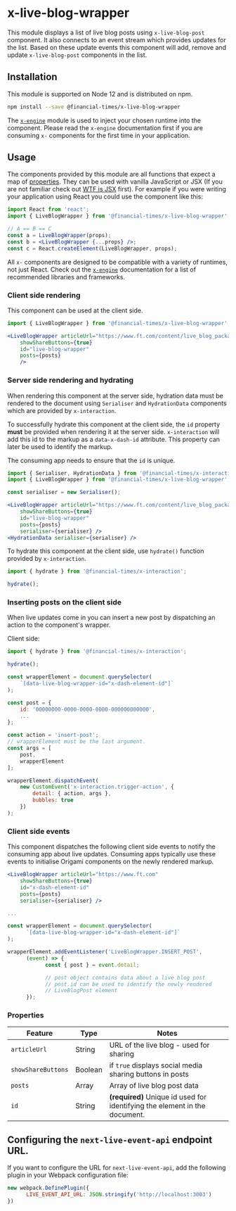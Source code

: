 # x-live-blog-wrapper

This module displays a list of live blog posts using `x-live-blog-post` component. It also connects to an event stream which provides updates for the list. Based on these update events this component will add, remove and update `x-live-blog-post` components in the list.


## Installation

This module is supported on Node 12 and is distributed on npm.

```bash
npm install --save @financial-times/x-live-blog-wrapper
```

The [`x-engine`][engine] module is used to inject your chosen runtime into the component. Please read the `x-engine` documentation first if you are consuming `x-` components for the first time in your application.

[engine]: https://github.com/Financial-Times/x-dash/tree/HEAD/packages/x-engine


## Usage

The components provided by this module are all functions that expect a map of [properties](#properties). They can be used with vanilla JavaScript or JSX (If you are not familiar check out [WTF is JSX][jsx-wtf] first). For example if you were writing your application using React you could use the component like this:

```jsx
import React from 'react';
import { LiveBlogWrapper } from '@financial-times/x-live-blog-wrapper';

// A == B == C
const a = LiveBlogWrapper(props);
const b = <LiveBlogWrapper {...props} />;
const c = React.createElement(LiveBlogWrapper, props);
```

All `x-` components are designed to be compatible with a variety of runtimes, not just React. Check out the [`x-engine`][engine] documentation for a list of recommended libraries and frameworks.

[jsx-wtf]: https://jasonformat.com/wtf-is-jsx/

### Client side rendering
This component can be used at the client side.

```jsx
import { LiveBlogWrapper } from '@financial-times/x-live-blog-wrapper';

<LiveBlogWrapper articleUrl="https://www.ft.com/content/live_blog_package_uuid"
    showShareButtons={true}
    id="live-blog-wrapper"
    posts={posts}
    />
```

### Server side rendering and hydrating
When rendering this component at the server side, hydration data must be rendered to the document using `Serialiser` and `HydrationData` components which are provided by `x-interaction`.

To successfully hydrate this component at the client side, the `id` property **must** be provided when rendering it at the server side. `x-interaction` will add this id to the markup as a `data-x-dash-id` attribute. This property can later be used to identify the markup.

The consuming app needs to ensure that the `id` is unique.

```jsx
import { Serialiser, HydrationData } from '@financial-times/x-interaction';
import { LiveBlogWrapper } from '@financial-times/x-live-blog-wrapper';

const serialiser = new Serialiser();

<LiveBlogWrapper articleUrl="https://www.ft.com/content/live_blog_package_uuid"
    showShareButtons={true}
    id="live-blog-wrapper"
    posts={posts}
    serialiser={serialiser} />
<HydrationData serialiser={serialiser} />
```

To hydrate this component at the client side, use `hydrate()` function provided by `x-interaction`.

```js
import { hydrate } from '@financial-times/x-interaction';

hydrate();
```

### Inserting posts on the client side

When live updates come in you can insert a new post by dispatching an action to the component's wrapper.

Client side:
```js
import { hydrate } from '@financial-times/x-interaction';

hydrate();

const wrapperElement = document.querySelector(
    `[data-live-blog-wrapper-id="x-dash-element-id"]`
);

const post = {
    id: '00000000-0000-0000-0000-000000000000',
    ...
};

const action = 'insert-post';
// wrapperElement must be the last argument.
const args = [
    post,
    wrapperElement
];

wrapperElement.dispatchEvent(
    new CustomEvent('x-interaction.trigger-action', {
        detail: { action, args },
        bubbles: true
    })
);
```

### Client side events
This component dispatches the following client side events to notify the consuming app about live updates. Consuming apps typically use these events to initialise Origami components on the newly rendered markup.

```jsx
<LiveBlogWrapper articleUrl="https://www.ft.com"
    showShareButtons={true}
    id="x-dash-element-id"
    posts={posts}
    serialiser={serialiser} />
```

```js
...

const wrapperElement = document.querySelector(
      `[data-live-blog-wrapper-id="x-dash-element-id"]`
);

wrapperElement.addEventListener('LiveBlogWrapper.INSERT_POST',
      (event) => {
            const { post } = event.detail;

            // post object contains data about a live blog post
            // post.id can be used to identify the newly rendered
            // LiveBlogPost element
      });
```

### Properties

Feature          | Type   | Notes
-----------------|--------|----------------------------
`articleUrl`  | String | URL of the live blog - used for sharing
`showShareButtons`  | Boolean | if `true` displays social media sharing buttons in posts
`posts`  | Array | Array of live blog post data
`id` | String | **(required)** Unique id used for identifying the element in the document.


## Configuring the `next-live-event-api` endpoint URL.

If you want to configure the URL for `next-live-event-api`, add the following plugin in your Webpack configuration file:

```javascript
new webpack.DefinePlugin({
      LIVE_EVENT_API_URL: JSON.stringify('http://localhost:3003')
})
```
